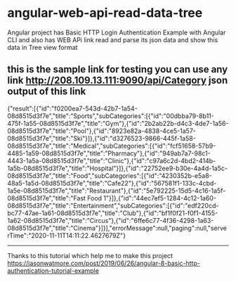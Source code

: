 # angular-web-api-read-data-tree

Angular project has Basic HTTP Login Authentication Example with Angular CLI and also has WEB APi link read and parse its json data
and show this data in Tree view format
 
this is the sample link for testing you can use any link
http://208.109.13.111:9090/api/Category
json output of this link
------------------

{"result":[{"id":"f0200ea7-543d-42b7-1a54-08d8515d3f7e","title":"Sports","subCategories":[{"id":"00dbba79-8b11-475f-1a55-08d8515d3f7e","title":"Gym"},{"id":"2b2ab22b-d4c3-4de7-1a56-08d8515d3f7e","title":"Pool"},{"id":"8923e82a-4838-4ce5-1a57-08d8515d3f7e","title":"Ski"}]},{"id":"d3276523-9866-445f-1a58-08d8515d3f7e","title":"Medical","subCategories":[{"id":"fcf51658-57b9-4485-1a59-08d8515d3f7e","title":"Pharmacy"},{"id":"949ab7a7-98c1-4443-1a5a-08d8515d3f7e","title":"Clinic"},{"id":"c97a6c2d-4bd2-414b-1a5b-08d8515d3f7e","title":"Hospital"}]},{"id":"22752ee9-b30e-4a4d-1a5c-08d8515d3f7e","title":"Food","subCategories":[{"id":"4230352b-e5a8-48a5-1a5d-08d8515d3f7e","title":"Cafe22"},{"id":"567581f1-133c-4cbd-1a5e-08d8515d3f7e","title":"Restaurant"},{"id":"5e792225-15d5-4c16-1a5f-08d8515d3f7e","title":"Fast Food 1"}]},{"id":"44ec7ef5-1284-4c12-1a60-08d8515d3f7e","title":"Entertainment","subCategories":[{"id":"edf220cd-bc77-47ae-1a61-08d8515d3f7e","title":"Club"},{"id":"bf1f0f21-f0f1-4155-1a62-08d8515d3f7e","title":"Circus"},{"id":"6ffe6c77-4f36-4298-1a63-08d8515d3f7e","title":"Cinema"}]}],"errorMessage":null,"paging":null,"serverTime":"2020-11-11T14:11:22.4627679Z"}

---------------------


Thanks to this tutorial which help me to make this project  https://jasonwatmore.com/post/2019/06/26/angular-8-basic-http-authentication-tutorial-example
